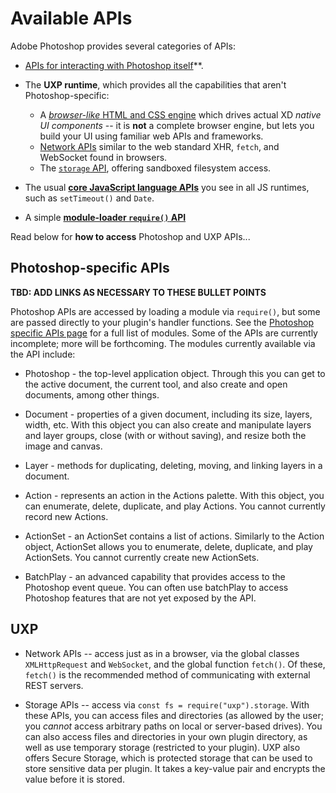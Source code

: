 # Available APIs

Adobe Photoshop provides several categories of APIs:

* [APIs for interacting with Photoshop itself](#Photoshop-specific-apis)**.

* The **UXP runtime**, which provides all the capabilities that aren't Photoshop-specific:
    * A [_browser-like_ HTML and CSS engine](../uxp/ui-index.md) which drives actual XD _native UI components_ -- it is **not** a complete browser engine, but lets you build your UI using familiar web APIs and frameworks.
    * [Network APIs](../uxp/network-index.md) similar to the web standard XHR, `fetch`, and WebSocket found in browsers.
    * The [`storage` API](../uxp/storage-index.md), offering sandboxed filesystem access.

* The usual **[core JavaScript language APIs](../javascript/javascript-support.md)** you see in all JS runtimes, such as `setTimeout()` and `Date`.

* A simple **[module-loader `require()` API](../javascript/javascript-support.md#can-i-use-require)**

Read below for **how to access** Photoshop and UXP APIs...


## Photoshop-specific APIs

__TBD: ADD LINKS AS NECESSARY TO THESE BULLET POINTS__

Photoshop APIs are accessed by loading a module via `require()`, but some are passed directly to your plugin's handler functions. See the [Photoshop specific APIs page](../../photoshop-specific-apis/index.md) for a full list of modules. Some of the APIs are currently incomplete; more will be forthcoming. The modules currently available via the API include:

* Photoshop - the top-level application object. Through this you can get to the active document, the current tool, and also create and open documents, among other things.

* Document - properties of a given document, including its size, layers, width, etc. With this object you can also create and manipulate layers and layer groups, close (with or without saving), and resize both the image and canvas.

* Layer - methods for duplicating, deleting, moving, and linking layers in a document.

* Action - represents an action in the Actions palette. With this object, you can enumerate, delete, duplicate, and play Actions. You cannot currently record new Actions.

* ActionSet - an ActionSet contains a list of actions. Similarly to the Action object, ActionSet allows you to enumerate, delete, duplicate, and play ActionSets. You cannot currently create new ActionSets.

* BatchPlay - an advanced capability that provides access to the Photoshop event queue. You can often use batchPlay to access Photoshop features that are not yet exposed by the API.


## UXP

* Network APIs -- access just as in a browser, via the global classes `XMLHttpRequest` and `WebSocket`, and the global function `fetch()`. Of these, `fetch()` is the recommended method of communicating with external REST servers.

* Storage APIs -- access via `const fs = require("uxp").storage`. With these APIs, you can access files and directories (as allowed by the user; you _cannot_ access arbitrary paths on local or server-based drives). You can also access files and directories in your own plugin directory, as well as use temporary storage (restricted to your plugin). UXP also offers Secure Storage, which is protected storage that can be used to store sensitive data per plugin. It takes a key-value pair and encrypts the value before it is stored. 
